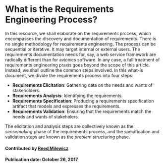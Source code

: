 # What is the Requirements Engineering Process?

In this resource, we shall elaborate on the requirements process, which encompasses the discovery and documentation of requirements. There is no single methodology for requirements engineering. The process can be sequential or iterative. It may target internal or external users. The requirements documentation needs for, say, a web service framework are radically different than for avionics software. In any case, a full treatment of requirements engineering praxis goes beyond the scope of this article. Instead, we shall outline the common steps involved. In this what-is document, we divide the requirements process into four steps:

- **Requirements Elicitation**: Gathering data on the needs and wants of stakeholders.
- **Requirements Analysis**: Identifying the requirements.
- **Requirements Specification**: Producing a requirements specification artifact that models and expresses the requirements.
- **Requirements Validation**: Ensuring that the requirements match the needs and wants of stakeholers.

The elicitation and analysis steps are collectively known as the *sensemaking* phase of the requirements process, and the specification and validation steps are known as the *problem structuring* phase.

#### Contributed by [Reed Milewicz](https://github.com/rmmilewi)

#### Publication date: October 26, 2017

<!---
Publish: yes
Categories: Collaboration, Planning
Topics: requirements
Tags: requirements, whatis, terminology
Level: 2
Prerequisites: WhatAreRequirements.md, HowToWriteARequirement.md
Aggregate: none

% LCM: Temporarily change to level 2, reconsider later for aggregate WhatIs content for requirements
--->
